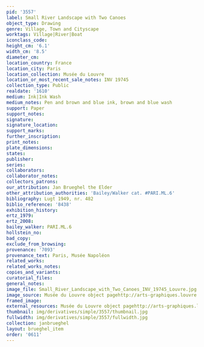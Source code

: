 ```yaml
---
pid: '3557'
label: Small River Landscape with Two Canoes
object_type: Drawing
genre: Village, Town and Cityscape
worktags: Village|River|Boat
iconclass_code:
height_cm: '6.1'
width_cm: '8.5'
diameter_cm:
location_country: France
location_city: Paris
location_collection: Musée du Louvre
location_or_most_recent_sale_notes: INV 19745
collection_type: Public
realdate: '1610'
medium: Ink|Ink Wash
medium_notes: Pen and brown and blue ink, brown and blue wash
support: Paper
support_notes:
signature:
signature_location:
support_marks:
further_inscription:
print_notes:
plate_dimensions:
states:
publisher:
series:
collaborators:
collaborator_notes:
collectors_patrons:
our_attribution: Jan Brueghel the Elder
other_attribution_authorities: 'Bailey/Walker cat. #PARI.ML.6'
bibliography: Lugt 1949, nr. 482
biblio_reference: '8438'
exhibition_history:
ertz_1979:
ertz_2008:
bailey_walker: PARI.ML.6
hollstein_no:
bad_copy:
exclude_from_browsing:
provenance: '7093'
provenance_text: Paris, Musée Napoléon
related_works:
related_works_notes:
copies_and_variants:
curatorial_files:
general_notes:
image_file: Small_River_Landscape_with_Two_Canoes_INV_19745_Louvre.jpg
image_source: Musée du Louvre object pagehttp://arts-graphiques.louvre.fr/detail/oeuvres/1/109887-Petit-paysage-coupe-par-une-riviere-animee-de-deux-canots
framed_image:
external_resources: Musée du Louvre object pagehttp://arts-graphiques.louvre.fr/detail/oeuvres/1/109887-Petit-paysage-coupe-par-une-riviere-animee-de-deux-canots
thumbnail: img/derivatives/simple/3557/thumbnail.jpg
fullwidth: img/derivatives/simple/3557/fullwidth.jpg
collection: janbrueghel
layout: brueghel_item
order: '0611'
---
```

